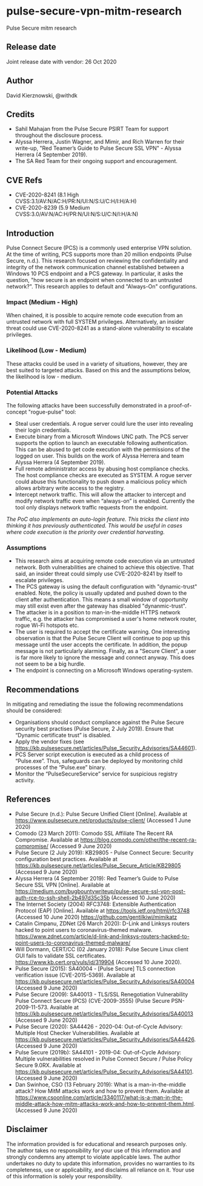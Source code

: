 # pulse-secure-vpn-mitm-research
Pulse Secure mitm research 

## Release date
Joint release date with vendor: 26 Oct 2020

## Author
David Kierznowski, @withdk

## Credits
* Sahil Mahajan from the Pulse Secure PSIRT Team for support throughout the disclosure process.
* Alyssa Herrera, Justin Wagner, and Mimir, and Rich Warren for their write-up, "Red Teamer’s Guide to Pulse Secure SSL VPN" - Alyssa Herrera (4 September 2019).
* The SA Red Team for their ongoing support and encouragement.

## CVE Refs
* CVE-2020-8241 (8.1 High CVSS:3.1/AV:N/AC:H/PR:N/UI:N/S:U/C:H/I:H/A:H)
* CVE-2020-8239 (5.9 Medium CVSS:3.0/AV:N/AC:H/PR:N/UI:N/S:U/C:N/I:H/A:N)

## Introduction
Pulse Connect Secure (PCS) is a commonly used enterprise VPN solution. At the time of writing, PCS supports more than 20 million endpoints (Pulse Secure, n.d.). This research focused on reviewing the confidentiality and integrity of the network communication channel established between a Windows 10 PCS endpoint and a PCS gateway. In particular, it asks the question, "how secure is an endpoint when connected to an untrusted network?". This research applies to default and "Always-On" configurations.

### Impact (Medium - High)
When chained, it is possible to acquire remote code execution from an untrusted network with full SYSTEM privileges. Alternatively, an insider threat could use CVE-2020-8241 as a stand-alone vulnerability to escalate privileges. 

### Likelihood (Low - Medium)
These attacks could be used in a variety of situations, however, they are best suited to targeted attacks. Based on this and the assumptions below, the likelihood is low - medium.

### Potential Attacks
The following attacks have been successfully demonstrated in a proof-of-concept "rogue-pulse" tool:
* Steal user credentials. A rogue server could lure the user into revealing their login credentials.
* Execute binary from a Microsoft Windows UNC path. The PCS server supports the option to launch an executable following authentication. This can be abused to get code execution with the permissions of the logged on user. This builds on the work of Alyssa Herrera and team Alyssa Herrera (4 September 2019).
* Full remote administrator access by abusing host compliance checks. The host compliance checks are executed as SYSTEM. A rogue server could abuse this functionality to push down a malicious policy which allows arbitrary write access to the registry. 
* Intercept network traffic. This will allow the attacker to intercept and modify network traffic even when “always-on” is enabled. Currently the tool only displays network traffic requests from the endpoint.

*The PoC also implements an auto-login feature. This tricks the client into thinking it has previously authenticated. This would be useful in cases where code execution is the priority over credential harvesting.*

### Assumptions
* This research aims at acquiring remote code execution via an untrusted network. Both vulnerabilities are chained to achieve this objective. That said, an insider threat could simply use CVE-2020-8241 by itself to escalate privileges. 
* The PCS gateway is using the default configuration with "dynamic-trust" enabled. Note, the policy is usually updated and pushed down to the client after authentication. This means a small window of opportunity may still exist even after the gateway has disabled "dynanmic-trust".
* The attacker is in a position to man-in-the-middle HTTPS network traffic, e.g. the attacker has compromised a user's home network router, rogue Wi-Fi hotspots etc.
* The user is required to accept the certificate warning. One interesting observation is that the Pulse Secure Client will continue to pop up this message until the user accepts the certificate. In addition, the popup message is not particularly alarming. Finally, as a "Secure Client", a user is far more likely to ignore the message and connect anyway. This does not seem to be a big hurdle.
* The endpoint is connecting on a Microsoft Windows operating-system. 

## Recommendations 
In mitigating and remediating the issue the following recommendations should be considered:
* Organisations should conduct compliance against the Pulse Secure security best practises (Pulse Secure, 2 July 2019). Ensure that “Dynamic certificate trust” is disabled.
* Apply the vendor fixes (see https://kb.pulsesecure.net/articles/Pulse_Security_Advisories/SA44601).
* PCS Server script execution is executed as a child process of “Pulse.exe”. Thus, safeguards can be deployed by monitoring child processes of the “Pulse.exe” binary. 
* Monitor the “PulseSecureService” service for suspicious registry activity.

## References
* Pulse Secure (n.d.): Pulse Secure Unified Client [Online]. Available at https://www.pulsesecure.net/products/pulse-client/ (Accessed 1 June 2020)  
* Comodo (23 March 2011): Comodo SSL Affiliate The Recent RA Compromise. Available at https://blog.comodo.com/other/the-recent-ra-compromise/ (Accessed 9 June 2020)  
* Pulse Secure (2 July 2019): KB29805 - Pulse Connect Secure: Security configuration best practices. Available at https://kb.pulsesecure.net/articles/Pulse_Secure_Article/KB29805 (Accessed 9 June 2020)
* Alyssa Herrera (4 September 2019): Red Teamer’s Guide to Pulse Secure SSL VPN [Online]. Available at https://medium.com/bugbountywriteup/pulse-secure-ssl-vpn-post-auth-rce-to-ssh-shell-2b497d35c35b (Accessed 10 June 2020)
* The Internet Society (2004) RFC3748: Extensible Authentication Protocol (EAP) [Online]. Available at https://tools.ietf.org/html/rfc3748 (Accessed 10 June 2020)
https://github.com/gentilkiwi/mimikatz
* Catalin Cimpanu, ZDNet (26 March 2020): D-Link and Linksys routers hacked to point users to coronavirus-themed malware. https://www.zdnet.com/article/d-link-and-linksys-routers-hacked-to-point-users-to-coronavirus-themed-malware/
* Will Dormann, CERT/CC (02 January 2018): Pulse Secure Linux client GUI fails to validate SSL certificates. https://www.kb.cert.org/vuls/id/319904 (Accessed 10 June 2020).
* Pulse Secure (2015): SA40004 - [Pulse Secure] TLS connection verification issue (CVE-2015-5369). Available at https://kb.pulsesecure.net/articles/Pulse_Security_Advisories/SA40004 (Accessed 9 June 2020)
* Pulse Secure (2009): SA40013 - TLS/SSL Renegotiation Vulnerability Pulse Connect Secure (PCS) (CVE-2009-3555) (Pulse Secure PSN-2009-11-573. Available at https://kb.pulsesecure.net/articles/Pulse_Security_Advisories/SA40013 (Accessed 9 June 2020)
* Pulse Secure (2020): SA44426 - 2020-04: Out-of-Cycle Advisory: Multiple Host Checker Vulnerabilities. Available at https://kb.pulsesecure.net/articles/Pulse_Security_Advisories/SA44426. (Accessed 9 June 2020)
* Pulse Secure (2019b): SA44101 - 2019-04: Out-of-Cycle Advisory: Multiple vulnerabilities resolved in Pulse Connect Secure / Pulse Policy Secure 9.0RX. Available at https://kb.pulsesecure.net/articles/Pulse_Security_Advisories/SA44101. (Accessed 9 June 2020)
* Dan Swinhoe, CSO (13 February 2019): What is a man-in-the-middle attack? How MitM attacks work and how to prevent them. Available at https://www.csoonline.com/article/3340117/what-is-a-man-in-the-middle-attack-how-mitm-attacks-work-and-how-to-prevent-them.html. (Accessed 9 June 2020)

## Disclaimer
The information provided is for educational and research purposes only. The author takes no responsibility for your use of this information and strongly condemns any attempt to violate applicable laws. The author undertakes no duty to update this information, provides no warranties to its completeness, use or applicability, and disclaims all reliance on it. Your use of this information is solely your responsibility.

